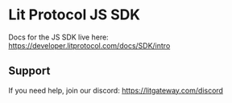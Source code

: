 # Lit Protocol JS SDK

Docs for the JS SDK live here: https://developer.litprotocol.com/docs/SDK/intro

## Support

If you need help, join our discord: https://litgateway.com/discord
